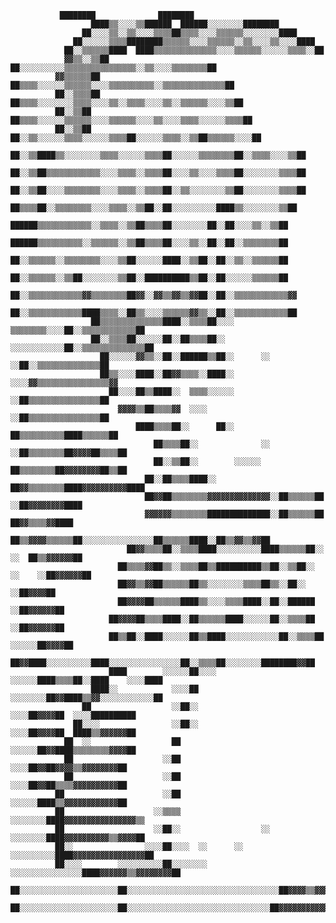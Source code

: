                ████████              ████████                                              
                      ████▒▒░░░░▒▒██████  ██████░░░░░░░░████████                                      
                    ██░░░░▒▒░░▒▒░░░░▒▒▒▒██▒▒▒▒░░░░▒▒▒▒▒▒░░░░░░░░████                                  
                  ██░░░░░░▒▒▒▒████████▒▒▒▒▒▒░░░░▒▒▒▒▒▒░░▒▒░░░░▒▒░░░░████                              
                ██░░▒▒▒▒▒▒████  ████▒▒▒▒▒▒▒▒▒▒▒▒▒▒░░░░▒▒▒▒▒▒░░░░░░▒▒▒▒░░██                            
                ▓▓▒▒░░▒▒██    ██░░░░░░░░░░▒▒▒▒▒▒▒▒▒▒▒▒▒▒▒▒░░▒▒░░░░▒▒▒▒▒▒▒▒██                          
              ▓▓▒▒▒▒▒▒██    ██▒▒▒▒░░░░░░▒▒▒▒▒▒░░░░▒▒▒▒▒▒▒▒▒▒░░▒▒▒▒▒▒▒▒▒▒▒▒▒▒██                        
              ██░░▒▒▒▒██  ██▒▒▒▒░░░░░░░░▒▒▒▒░░░░▒▒░░▒▒▒▒░░░░▒▒░░▒▒▒▒▒▒░░░░▒▒██                        
              ██░░▒▒██    ██▒▒▒▒░░░░░░▒▒▒▒▒▒░░░░▒▒▒▒▒▒░░░░▒▒░░░░▒▒▒▒░░░░░░▒▒▒▒██                      
              ██░░▒▒██  ██░░▒▒░░░░░░▒▒▒▒░░░░░░▒▒▒▒██░░░░░░▒▒▒▒░░▒▒██▒▒▒▒▒▒░░░░██                      
                ██░░▒▒████▒▒░░░░░░░░▒▒▒▒░░░░░░▒▒▒▒██░░░░░░▒▒▒▒▒▒▒▒██░░▒▒▒▒░░░░▒▒██                    
                ██░░▒▒██▒▒▒▒▒▒▒▒▒▒▒▒░░░░▒▒▒▒░░▒▒▒▒██░░░░▒▒░░░░▒▒▒▒██░░░░░░░░▒▒▒▒██                    
                ██░░▒▒██░░░░▒▒▒▒▒▒▒▒░░░░▒▒▒▒░░▒▒▒▒██░░▒▒░░░░░░░░▒▒██░░░░░░░░▒▒▒▒██                    
                  ██▒▒▒▒██░░▒▒▒▒▒▒▒▒░░░░▒▒▒▒░░▒▒██░░██░░░░░░░░░░████▒▒░░░░░░░░▒▒██                    
                    ██████▒▒▒▒▒▒▒▒▒▒▒▒░░▒▒▒▒░░▒▒██▒▒▒▒██░░░░░░░░██░░██░░░░▒▒░░▒▒██                    
                    ██████▒▒▒▒▒▒▒▒▒▒░░▒▒▒▒▒▒░░▒▒██▒▒▒▒██░░░░▒▒░░██░░██░░▒▒▒▒▒▒▒▒██                    
                      ██░░▒▒▒▒▒▒░░▒▒▒▒▒▒▒▒░░░░▒▒██░░░░░░████░░▒▒██░░██░░▒▒░░▒▒▒▒▒▒██                  
                      ██░░▒▒▒▒▒▒░░▒▒██░░░░░░░░▒▒██░░██████████▒▒██░░██░░░░░░▒▒▒▒▒▒██                  
                      ██░░▒▒▒▒▒▒▒▒▒▒▒▒▓▓▒▒▒▒▒▒▒▒██▓▓░░▓▓▒▒▓▓▒▒▓▓██░░██░░▒▒▒▒▒▒▒▒▒▒▒▒▓▓                
                      ██░░▒▒▒▒▒▒▒▒▒▒▒▒████▒▒▒▒░░██▒▒░░░░▒▒▒▒▒▒▓▓▒▒░░██░░▒▒▒▒▒▒▒▒▒▒▒▒██                
                      ██▒▒▒▒▒▒▒▒▒▒▒▒▒▒████░░▒▒▒▒██░░░░  ▒▒▒▒▒▒▒▒░░░░██░░▒▒▒▒▒▒▒▒▒▒▒▒██                
                      ██░░▒▒▒▒██░░░░░░██░░██▒▒▒▒██░░    ░░░░░░░░░░░░██░░▒▒▒▒▒▒▒▒▒▒▒▒▒▒██              
                        ██░░░░░░▓▓▒▒░░██░░██████▒▒██░░      ░░    ░░██░░▒▒▒▒▒▒▒▒▒▒▒▒▒▒██              
                        ██▒▒░░░░████░░██▓▓▒▒▒▒░░████░░            ░░░░▓▓▒▒▒▒▒▒▒▒▒▒▒▒▒▒▒▒▓▓            
                          ██░░░░██▒▒████░░  ▒▒▒▒░░░░░░              ░░██▒▒▒▒▒▒▒▒▒▒▒▒▒▒▒▒██            
                            ▓▓▓▓▒▒██▒▒▒▒▓▓  ░░░░                    ░░██▒▒▒▒▒▒▒▒▒▒▒▒▒▒▒▒██            
                                ████▒▒▒▒██░░      ██░░              ██▒▒▒▒▒▒▒▒▒▒████▒▒▒▒▒▒██          
                                    ██▒▒▒▒██░░              ░░    ░░██▒▒▒▒▒▒▒▒██▓▓▓▓██▒▒▒▒██          
                                    ██░░▒▒██░░        ░░░░░░      ██▒▒▒▒▒▒▒▒██▓▓▓▓▓▓▓▓██▒▒██          
                                  ██░░██▒▒▒▒████░░            ██▓▓▒▒▒▒▒▒▒▒████▓▓▓▓▓▓▓▓▓▓████          
                                  ██▓▓██▒▒▒▒▒▒▒▒▓▓▓▓▓▓▓▓▓▓▓▓▓▓░░██▒▒▒▒▒▒██  ░░██▓▓▓▓▓▓▓▓████          
                                  ▓▓▓▓▓▓▒▒▒▒▒▒▒▒██████████████░░██▒▒▒▒▒▒██    ██▓▓▒▒▒▒▓▓████          
                                ██▒▒▓▓▓▓▒▒▒▒▒▒██░░░░░░░░░░░░░░░░██▒▒▒▒▒▒████░░██▒▒▓▓▒▒▓▓██            
                              ██▓▓▒▒▒▒██░░▒▒▒▒████░░░░░░░░░░████▒▒▒▒▒▒██░░  ░░  ██▒▒▓▓▓▓▓▓██          
                            ██▒▒▒▒▓▓██▒▒░░▒▒▒▒██▒▒██████████▒▒██░░▒▒██░░  ░░    ░░██▓▓▓▓▓▓██          
                            ██▓▓▒▒▓▓██▒▒▒▒▒▒██▒▒░░░░░░░░▒▒▒▒██▒▒░░██░░            ░░██▓▓▓▓██          
                            ██▓▓▓▓██▒▒▒▒▒▒████▒▒░░░░▒▒▒▒████░░██░░██████          ░░██▓▓▓▓▓▓██        
                          ██▓▓▓▓██▒▒▒▒████░░██▒▒▒▒▒▒████░░░░░░██░░▒▒▒▒██          ░░██▓▓▓▓▓▓██        
                          ██▒▒██░░████░░░░░░██▒▒████░░░░░░░░░░░░██░░▒▒▒▒██      ░░░░░░██▓▓▓▓██        
                          ██▓▓████░░░░░░░░░░████░░░░░░░░░░░░░░░░██░░▒▒▒▒██░░░░░░░░████████▓▓██        
                          ████        ░░░░░░██░░░░          ░░░░░░████▒▒▒▒██░░████    ░░░░████        
                      ████░░            ░░░░██            ░░░░░░░░██▓▓████▒▒▓▓░░░░░░░░░░░░██          
                    ██                  ░░██░░                  ░░░░██▓▓▓▓██  ░░░░██████████          
                  ██░░░░                ░░██░░                  ░░░░██▓▓▓▓██  ████▒▒▓▓▓▓▓▓██          
                ██  ░░                  ██                      ░░░░░░██▓▓████▒▒▒▒▒▒▒▒▓▓▓▓██          
                ██                    ░░██                        ░░░░██▓▓██▓▓▓▓▒▒▓▓▓▓▓▓▓▓██          
                ██                    ░░██                        ░░░░██▓▓██▒▒▒▒▓▓▓▓▓▓▓▓▓▓██          
              ██                      ░░██                        ░░░░░░████▒▒▓▓▓▓▓▓▓▓▓▓▓▓██          
              ██                    ░░▒▒▒▒                      ░░░░░░░░████▓▓▓▓▓▓▓▓▓▓▓▓▓▓▓▓▒▒        
              ██                    ░░██░░                  ░░  ░░░░░░░░████▓▓▓▓▓▓▓▓▓▓▒▒▓▓▓▓██        
              ██░░                ░░░░██░░░░  ░░      ░░      ░░░░░░░░░░████▓▓▓▓▓▓▓▓▓▓▓▓▓▓▓▓██        
              ██░░░░        ░░░░░░░░░░██░░░░░░░░        ░░░░░░░░░░░░░░░░████▓▓▓▓▓▓▒▒▓▓▓▓▓▓▓▓██        
              ██░░░░░░░░░░░░░░░░░░░░░░██░░░░░░░░░░░░░░░░░░░░░░░░░░░░░░░░░░██▓▓▓▓▒▒▓▓▓▓▒▒▓▓▓▓██        
                ██░░░░░░░░░░░░░░░░░░░░░░██░░░░░░░░░░░░░░░░░░░░░░░░░░░░░░░░██▓▓▓▓▓▓▓▓▓▓▓▓▓▓▓▓██  
